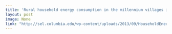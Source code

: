 ```yaml
---
title: 'Rural household energy consumption in the millennium villages in Sub-Saharan Africa'
layout: post
image: None
link: "http://sel.columbia.edu/wp-content/uploads/2013/09/HouseholdEnergyAfrica.pdf"
---
```



 
